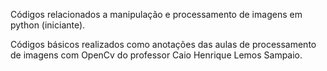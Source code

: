 Códigos relacionados a manipulação e processamento de imagens em python (iniciante).

Códigos básicos realizados como anotações das aulas de processamento de imagens com OpenCv do professor Caio Henrique Lemos Sampaio.
